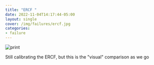 ```yaml
---
title: "ERCF "
date: 2022-11-04T14:17:44-05:00
layout: single
cover: /img/failures/ercf.jpg
categories:
- failure
---
```


![print](/img/failures/ercf.jpg)

Still calibrating the ERCF, but this is the "visual" comparison as we go


